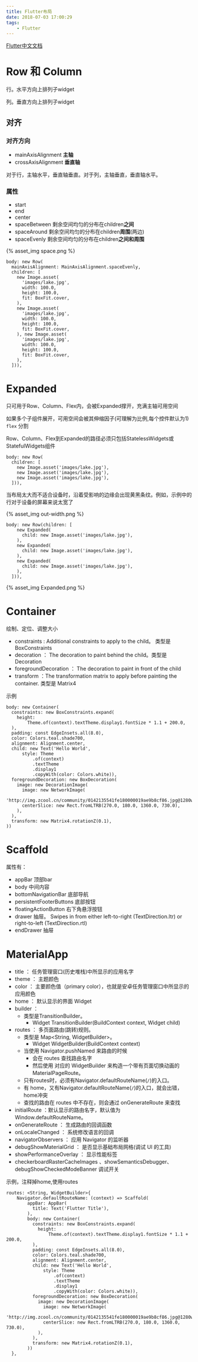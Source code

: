 ```yaml
---
title: Flutter布局
date: 2018-07-03 17:00:29
tags:
	- Flutter
---
```


[Flutter中文文档](https://docs.flutter.kim/) 

# Row 和 Column #

行。水平方向上排列子widget

列。垂直方向上排列子widget

## 对齐 ##

### 对齐方向 ###

- mainAxisAlignment **主轴**
- crossAxisAlignment **垂直轴**

对于行，主轴水平，垂直轴垂直。对于列，主轴垂直，垂直轴水平。

### 属性 ###

- start
- end
- center
- spaceBetween  剩余空间均匀的分布在children**之间**
- spaceAround 剩余空间均匀的分布在children**周围**(两边)
- spaceEvenly  剩余空间均匀的分布在children**之间和周围**

{% asset_img space.png %}

	body: new Row(
      mainAxisAlignment: MainAxisAlignment.spaceEvenly,
      children: [
        new Image.asset(
          'images/lake.jpg',
          width: 100.0,
          height: 100.0,
          fit: BoxFit.cover,
        ),
        new Image.asset(
          'images/lake.jpg',
          width: 100.0,
          height: 100.0,
          fit: BoxFit.cover,
        ), new Image.asset(
          'images/lake.jpg',
          width: 100.0,
          height: 100.0,
          fit: BoxFit.cover,
        ),
      ])),


# Expanded #

只可用于Row、Column、Flex内，会被Expanded撑开，充满主轴可用空间

如果多个子组件展开，可用空间会被其伸缩因子(可理解为比例,每个控件默认为1) `flex` 分割

Row、Column、Flex到Expanded的路径必须只包括StatelessWidgets或StatefulWidgets组件

	body: new Row(
      children: [
        new Image.asset('images/lake.jpg'),
        new Image.asset('images/lake.jpg'),
        new Image.asset('images/lake.jpg'),
      ])),

当布局太大而不适合设备时，沿着受影响的边缘会出现黄黑条纹。例如，示例中的行对于设备的屏幕来说太宽了

{% asset_img out-width.png %}

	body: new Row(children: [
        new Expanded(
          child: new Image.asset('images/lake.jpg'),
        ),
        new Expanded(
          child: new Image.asset('images/lake.jpg'),
        ),
        new Expanded(
          child: new Image.asset('images/lake.jpg'),
        ),
      ])),

{% asset_img Expanded.png %}

# Container #

绘制、定位、调整大小

- constraints : Additional constraints to apply to the child。 类型是 BoxConstraints
- decoration ： The decoration to paint behind the child。类型是Decoration
- foregroundDecoration ： The decoration to paint in front of the child
- transform ：The transformation matrix to apply before painting the container. 类型是 Matrix4

示例

	body: new Container(
      constraints: new BoxConstraints.expand(
        height:
            Theme.of(context).textTheme.display1.fontSize * 1.1 + 200.0,
      ),
      padding: const EdgeInsets.all(8.0),
      color: Colors.teal.shade700,
      alignment: Alignment.center,
      child: new Text('Hello World',
          style: Theme
              .of(context)
              .textTheme
              .display1
              .copyWith(color: Colors.white)),
      foregroundDecoration: new BoxDecoration(
        image: new DecorationImage(
          image: new NetworkImage(
              'http://img.zcool.cn/community/0142135541fe180000019ae9b8cf86.jpg@1280w_1l_2o_100sh.png'),
          centerSlice: new Rect.fromLTRB(270.0, 180.0, 1360.0, 730.0),
        ),
      ),
      transform: new Matrix4.rotationZ(0.1),
    ))

# Scaffold #

属性有：

- appBar 顶部bar
- body 中间内容
- bottomNavigationBar 底部导航
- persistentFooterButtons 底部按钮
- floatingActionButton 右下角悬浮按钮
- drawer 抽屉。 Swipes in from either left-to-right (TextDirection.ltr) or right-to-left (TextDirection.rtl) 
- endDrawer 抽屉

# MaterialApp #

- title ： 任务管理窗口(历史堆栈)中所显示的应用名字
- theme ： 主题颜色
- color ： 主要颜色值（primary color），也就是安卓任务管理窗口中所显示的应用颜色
- home ： 默认显示的界面 Widget
- builder ： 
	- 类型是TransitionBuilder。
		- Widget TransitionBuilder(BuildContext context, Widget child)
- routes ： 多页面路由(跳转)规则。 
	- 类型是 Map<String, WidgetBuilder>。
		- Widget WidgetBuilder(BuildContext context)
	- 当使用 Navigator.pushNamed 来路由的时候
		- 会在 routes 查找路由名字
		- 然后使用 对应的 WidgetBuilder 来构造一个带有页面切换动画的 MaterialPageRoute。
	- 只有routes时，必须有Navigator.defaultRouteName(`/`)的入口。
	- 有 home，又有Navigator.defaultRouteName(`/`)的入口，就会出错，home冲突
	- 查找的路由在 routes 中不存在，则会通过 onGenerateRoute 来查找
- initialRoute ：默认显示的路由名字，默认值为 Window.defaultRouteName。
- onGenerateRoute ： 生成路由的回调函数
- onLocaleChanged ： 系统修改语言的回调
- navigatorObservers ： 应用 Navigator 的监听器
- debugShowMaterialGrid ： 是否显示基础布局网格(调试 UI 的工具)
- showPerformanceOverlay ： 显示性能标签
- checkerboardRasterCacheImages 、showSemanticsDebugger、debugShowCheckedModeBanner 调试开关

示例，注释掉home,使用routes

	routes: <String, WidgetBuilder>{
	    Navigator.defaultRouteName: (context) => Scaffold(
	        appBar: AppBar(
	          title: Text('Flutter Title'),
	        ),
	        body: new Container(
	          constraints: new BoxConstraints.expand(
	            height:
	                Theme.of(context).textTheme.display1.fontSize * 1.1 + 200.0,
	          ),
	          padding: const EdgeInsets.all(8.0),
	          color: Colors.teal.shade700,
	          alignment: Alignment.center,
	          child: new Text('Hello World',
	              style: Theme
	                  .of(context)
	                  .textTheme
	                  .display1
	                  .copyWith(color: Colors.white)),
	          foregroundDecoration: new BoxDecoration(
	            image: new DecorationImage(
	              image: new NetworkImage(
	                  'http://img.zcool.cn/community/0142135541fe180000019ae9b8cf86.jpg@1280w_1l_2o_100sh.png'),
	              centerSlice: new Rect.fromLTRB(270.0, 180.0, 1360.0, 730.0),
	            ),
	          ),
	          transform: new Matrix4.rotationZ(0.1),
	        ))
	  },




